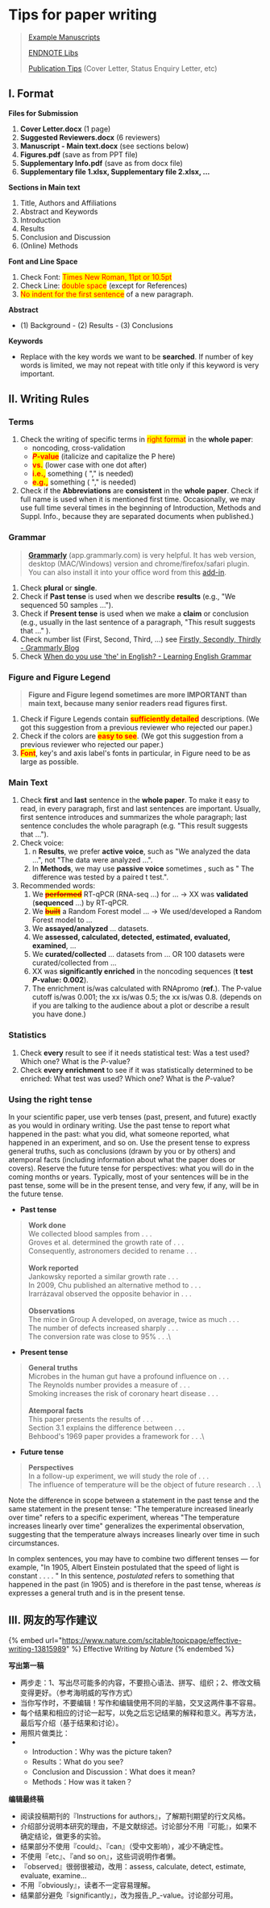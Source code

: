 # Tips for paper writing

> [Example Manuscripts](https://cloud.tsinghua.edu.cn/d/d2c5d0670b7143deb2d4/)
>
> [ENDNOTE Libs](https://cloud.tsinghua.edu.cn/d/07d2b19d6b284ebea5ea/?p=%2FENDNOTE\&mode=list)
>
> [Publication Tips](https://www.yinxiang.com/everhub/note/81f68b0f-80ca-463c-a96b-65765c90bde9) (Cover Letter, Status Enquiry Letter, etc)

## I. Format

**Files for Submission**

1. **Cover Letter.docx** (1 page)
2. **Suggested Reviewers.docx** (6 reviewers)
3. **Manuscript - Main text.docx** (see sections below)
4. **Figures.pdf** (save as from PPT file)
5. **Supplementary Info.pdf** (save as from docx file)
6. **Supplementary file 1.xlsx, Supplementary file 2.xlsx, ...**&#x20;

**Sections in Main text**

1. Title, Authors and Affiliations
2. Abstract and Keywords
3. Introduction
4. Results
5. Conclusion and Discussion
6. (Online) Methods

**Font and Line Space**

1. Check Font: <mark style="color:red;">Times New Roman, 11pt or 10.5pt</mark>
2. Check Line: <mark style="color:red;">double space</mark> (except for References)
3. <mark style="color:red;">No indent for the first sentence</mark> of a new paragraph.

**Abstract**

* (1) Background - (2) Results - (3) Conclusions

**Keywords**

* Replace with the key words we want to be **searched**. If number of key words is limited, we may not repeat with title only if this keyword is very important.

## II. Writing Rules

### **Terms**

1. Check the writing of specific terms in <mark style="color:red;">right format</mark> in the **whole paper**:
   * noncoding, cross-validation
   * _<mark style="color:red;">**P**</mark>_<mark style="color:red;">**-value**</mark> (italicize and capitalize the P here)
   * <mark style="color:red;">**vs.**</mark> (lower case with one dot after)
   * <mark style="color:red;">**i.e.,**</mark> something ( "," is needed)&#x20;
   * <mark style="color:red;">**e.g.,**</mark> something ( "," is needed)
2. Check if the **Abbreviations** are **consistent** in the **whole paper**. Check if full name is used when it is mentioned first time. Occasionally, we may use full time several times in the beginning of Introduction, Methods and Suppl. Info., because they are separated documents when published.)

### **Grammar**

> [**Grammarly**](https://app.grammarly.com) (app.grammarly.com) is very helpful. It has web version, desktop (MAC/Windows) version and chrome/firefox/safari plugin. You can also install it into your office word from this [add-in](https://appsource.microsoft.com/en-us/marketplace/apps?product=office\&page=1\&src=office\&search=grammarly).

1. Check **plural** or **single**.
2. Check if **Past tense** is used when we describe **results** (e.g., "We sequenced 50 samples ...").
3. Check if **Present tense** is used when we make a **claim** or conclusion (e.g., usually in the last sentence of a paragraph, "This result suggests that …" ).
4. Check number list (First, Second, Third, ...) see [Firstly, Secondly, Thirdly - Grammarly Blog](https://www.grammarly.com/blog/firstly/)
5. Check [When do you use 'the' in English? - Learning English Grammar ](https://grammar.collinsdictionary.com/easy-learning/when-do-you-use-the-in-english)

### **Figure and Figure Legend**

> **Figure and Figure legend sometimes are more IMPORTANT than main text, because many senior readers read figures first.**

1. Check if Figure Legends contain <mark style="color:red;">**sufficiently detailed**</mark> descriptions. (We got this suggestion from a previous reviewer who rejected our paper.)
2. Check if the colors are <mark style="color:red;">**easy to see**</mark>.  (We got this suggestion from a previous reviewer who rejected our paper.)
3. <mark style="color:red;">**Font**</mark>, key's and axis label's fonts in particular, in Figure need to be as large as possible.

### **Main Text**

1. Check **first** and **last** sentence in the **whole paper**. To make it easy to read, in every paragraph, first and last sentences are important. Usually, first sentence introduces and summarizes the whole paragraph; last sentence concludes the whole paragraph (e.g. "This result suggests that ...").
2. Check voice:&#x20;
   1. &#x20;n **Results**, we prefer **active voice**, such as "We analyzed the data …", not "The data were analyzed …".&#x20;
   2. In **Methods**, we may use **passive voice** sometimes , such as " The difference was tested by a paired t test.".
3. Recommended words:
   1. We ~~<mark style="color:red;">**performed**</mark>~~ RT-qPCR (RNA-seq …) for … → XX was **validated** (**sequenced** ...) by RT-qPCR.
   2. We ~~<mark style="color:red;">**built**</mark>~~ a Random Forest model … → We used/developed a Random Forest model to …
   3. We **assayed/analyzed** … datasets.
   4. We **assessed, calculated, detected, estimated, evaluated, examined**, ...
   5. We **curated/collected** … datasets from … OR 100 datasets were curated/collected from ...
   6. XX was **significantly enriched** in the noncoding sequences (**t test** _**P**_**-value: 0.002**).
   7. The enrichment is/was calculated with RNApromo (**ref.**). The P-value cutoff is/was 0.001; the xx is/was 0.5; the xx is/was 0.8. (depends on if you are talking to the audience about a plot or describe a result you have done.)

### **Statistics**

1. Check **every** result to see if it needs statistical test: Was a test used? Which one? What is the _P_-value?
2. Check  **every enrichment** to see if it was statistically determined to be enriched:  What test was used? Which one? What is the _P_-value?

### Using the right tense

In your scientific paper, use verb tenses (past, present, and future) exactly as you would in ordinary writing. Use the past tense to report what happened in the past: what you did, what someone reported, what happened in an experiment, and so on. Use the present tense to express general truths, such as conclusions (drawn by you or by others) and atemporal facts (including information about what the paper does or covers). Reserve the future tense for perspectives: what you will do in the coming months or years. Typically, most of your sentences will be in the past tense, some will be in the present tense, and very few, if any, will be in the future tense.

* **Past tense**

> **Work done**\
> We collected blood samples from . . .\
> Groves et al. determined the growth rate of . . .\
> Consequently, astronomers decided to rename . . .\
> \
> **Work reported**\
> Jankowsky reported a similar growth rate . . .\
> In 2009, Chu published an alternative method to . . .\
> Irarrázaval observed the opposite behavior in . . .\
> \
> **Observations**\
> The mice in Group A developed, on average, twice as much . . .\
> The number of defects increased sharply . . .\
> The conversion rate was close to 95% . . .\
>

* **Present tense**

> **General truths**\
> Microbes in the human gut have a profound influence on . . .\
> The Reynolds number provides a measure of . . .\
> Smoking increases the risk of coronary heart disease . . .\
> \
> **Atemporal facts**\
> This paper presents the results of . . .\
> Section 3.1 explains the difference between . . .\
> Behbood's 1969 paper provides a framework for . . .\
>

* **Future tense**

> **Perspectives**\
> In a follow-up experiment, we will study the role of . . .\
> The influence of temperature will be the object of future research . . .\
>

Note the difference in scope between a statement in the past tense and the same statement in the present tense: "The temperature increased linearly over time" refers to a specific experiment, whereas "The temperature increases linearly over time" generalizes the experimental observation, suggesting that the temperature always increases linearly over time in such circumstances.

In complex sentences, you may have to combine two different tenses — for example, "In 1905, Albert Einstein postulated that the speed of light is constant . . . . " In this sentence, _postulated_ refers to something that happened in the past (in 1905) and is therefore in the past tense, whereas _is_ expresses a general truth and is in the present tense.



## III. 网友的写作建议

{% embed url="https://www.nature.com/scitable/topicpage/effective-writing-13815989" %}
Effective Writing by _Nature_
{% endembed %}

**写出第一稿**

* 两步走：1、写出尽可能多的内容，不要担心语法、拼写、组织；2、修改文稿变得更好。（参考海明威的写作方式）
* 当你写作时，不要编辑！写作和编辑使用不同的半脑，交叉这两件事不容易。
* 每个结果和相应的讨论一起写，以免之后忘记结果的解释和意义。再写方法，最后写介绍（基于结果和讨论）。
* 用照片做类比：
*
  * Introduction：Why was the picture taken?
  * Results：What do you see?
  * Conclusion and Discussion：What does it mean?
  * Methods：How was it taken？

**编辑最终稿**

* 阅读投稿期刊的『Instructions for authors』，了解期刊期望的行文风格。
* 介绍部分说明本研究的理由，不是文献综述。讨论部分不用『可能』，如果不确定结论，做更多的实验。
* 结果部分不使用『could』、『can』（受中文影响），减少不确定性。
* 不使用『etc』、『and so on』，这些词说明作者懒。
* 『observed』很弱很被动，改用：assess, calculate, detect, estimate, evaluate, examine...
* 不用『obviously』，读者不一定容易理解。
* 结果部分避免『significantly』，改为报告_P_-value。讨论部分可用。
